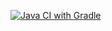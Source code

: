 [![Java CI with Gradle](https://github.com/Valeria1616/CardDelivery/actions/workflows/gradle.yml/badge.svg)](https://github.com/Valeria1616/CardDelivery/actions/workflows/gradle.yml)
